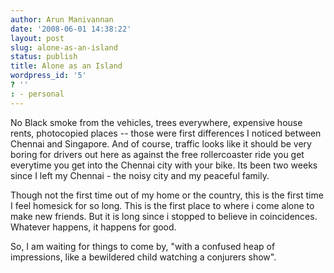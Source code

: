 ```yaml
---
author: Arun Manivannan
date: '2008-06-01 14:38:22'
layout: post
slug: alone-as-an-island
status: publish
title: Alone as an Island
wordpress_id: '5'
? ''
: - personal
---
```


No Black smoke from the vehicles, trees everywhere, expensive house rents,
photocopied places -- those were first differences I noticed between Chennai
and Singapore. And of course, traffic looks like it should be very boring for
drivers out here as against the free rollercoaster ride you get everytime you
get into the Chennai city with your bike. Its been two weeks since I left my
Chennai - the noisy city and my peaceful family.

Though not the first time out of my home or the country, this is the first
time I feel homesick for so long. This is the first place to where i come
alone to make new friends. But it is long since i stopped to believe in
coincidences. Whatever happens, it happens for good.

So, I am waiting for things to come by, "with a confused heap of impressions,
like a bewildered child watching a conjurers show".

